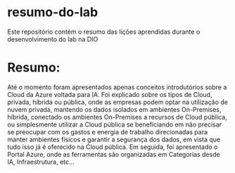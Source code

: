 # resumo-do-lab
Este repositório contém o resumo das lições aprendidas durante o desenvolvimento do lab na DIO

# Resumo:
Até o momento foram apresentados apenas conceitos introdutórios sobre a Cloud da Azure voltada para IA.
Foi explicado sobre os tipos de Cloud, privada, híbrida ou pública, onde as empresas podem optar na utilização de nuvem privada, mantendo os dados isolados em ambientes On-Premises, híbrida, conectado os ambientes On-Premises a recursos de Cloud pública, ou simplesmente utilizar a Cloud pública se beneficiando em não precisar se preocupar com os gastos e energia de trabalho direcionadas para manter ambientes físicos e garantir a segurança dos dados, em vista que tudo isso já é oferecido na Cloud pública.
Em seguida, foi apresentado o Portal Azure, onde as ferramentas são organizadas em Categorias desde IA, Infraestrutura, etc...
